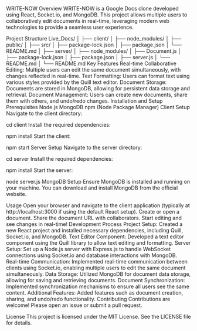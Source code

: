 WRITE-NOW
Overview
WRITE-NOW is a Google Docs clone developed using React, Socket.io, and MongoDB. This project allows multiple users to collaboratively edit documents in real-time, leveraging modern web technologies to provide a seamless user experience.

Project Structure
Live_Docs/
│
├── client/
│   ├── node_modules/
│   ├── public/
│   ├── src/
│   ├── package-lock.json
│   ├── package.json
│   └── README.md
│
├── server/
│   ├── node_modules/
│   ├── Document.js
│   ├── package-lock.json
│   ├── package.json
│   ├── server.js
│   └── README.md
│
└── README.md
Key Features
Real-time Collaborative Editing: Multiple users can edit the same document simultaneously, with changes reflected in real-time.
Text Formatting: Users can format text using various styles provided by the Quill text editor.
Document Storage: Documents are stored in MongoDB, allowing for persistent data storage and retrieval.
Document Management: Users can create new documents, share them with others, and undo/redo changes.
Installation and Setup
Prerequisites
Node.js
MongoDB
npm (Node Package Manager)
Client Setup
Navigate to the client directory:

cd client
Install the required dependencies:

npm install
Start the client:

npm start
Server Setup
Navigate to the server directory:

cd server
Install the required dependencies:

npm install
Start the server:

node server.js
MongoDB Setup
Ensure MongoDB is installed and running on your machine. You can download and install MongoDB from the official website.

Usage
Open your browser and navigate to the client application (typically at http://localhost:3000 if using the default React setup).
Create or open a document.
Share the document URL with collaborators.
Start editing and see changes in real-time!
Development Process
Project Setup: Created a new React project and installed necessary dependencies, including Quill, Socket.io, and MongoDB.
Text Editor Component: Developed a text editor component using the Quill library to allow text editing and formatting.
Server Setup: Set up a Node.js server with Express.js to handle WebSocket connections using Socket.io and database interactions with MongoDB.
Real-time Communication: Implemented real-time communication between clients using Socket.io, enabling multiple users to edit the same document simultaneously.
Data Storage: Utilized MongoDB for document data storage, allowing for saving and retrieving documents.
Document Synchronization: Implemented synchronization mechanisms to ensure all users see the same content.
Additional Features: Added features such as document creation, sharing, and undo/redo functionality.
Contributing
Contributions are welcome! Please open an issue or submit a pull request.

License
This project is licensed under the MIT License. See the LICENSE file for details.

